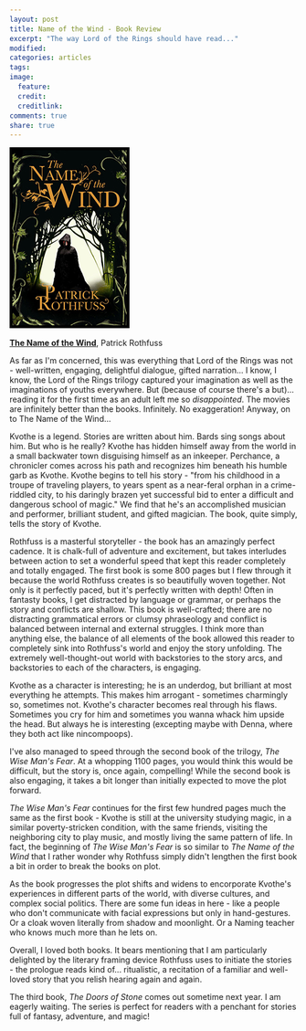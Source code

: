 ```yaml
---
layout: post
title: Name of the Wind - Book Review
excerpt: "The way Lord of the Rings should have read..."
modified:
categories: articles
tags:
image:
  feature:
  credit:
  creditlink:
comments: true
share: true
---
```


<img style="float: center; border: 5px solid black; height: 200" src="/images/name-of-the-wind.jpg">

[**The Name of the Wind**](http://www.amazon.com/Name-Wind-Kingkiller-Chronicle/dp/0756404746/ref=sr_1_1?s=books&ie=UTF8&qid=1437298364&sr=1-1&keywords=name+of+the+wind&pebp=1437298365619&perid=10FJZ4KEYJAPT3MYGPQR), Patrick Rothfuss


As far as I'm concerned, this was everything that Lord of the Rings was not - well-written, engaging, delightful dialogue, gifted narration... I know, I know, the Lord of the Rings trilogy captured your imagination as well as the imaginations of youths everywhere. But (because of course there's a but)... reading it for the first time as an adult left me so *disappointed*. The movies are infinitely better than the books. Infinitely. No exaggeration! Anyway, on to The Name of the Wind...

Kvothe is a legend. Stories are written about him. Bards sing songs about him. But who is he really? Kvothe has hidden himself away from the world in a small backwater town disguising himself as an inkeeper. Perchance, a chronicler comes across his path and recognizes him beneath his humble garb as Kvothe. Kvothe begins to tell his story - "from his childhood in a troupe of traveling players, to years spent as a near-feral orphan in a crime-riddled city, to his daringly brazen yet successful bid to enter a difficult and dangerous school of magic." We find that he's an accomplished musician and performer, brilliant student, and gifted magician. The book, quite simply, tells the story of Kvothe.

Rothfuss is a masterful storyteller - the book has an amazingly perfect cadence. It is chalk-full of adventure and excitement, but takes interludes between action to set a wonderful speed that kept this reader completely and totally engaged. The first book is some 800 pages but I flew through it because the world Rothfuss creates is so beautifully woven together. Not only is it perfectly paced, but it's perfectly written with depth! Often in fantasty books, I get distracted by language or grammar, or perhaps the story and conflicts are shallow. This book is well-crafted; there are no distracting grammatical errors or clumsy phraseology and conflict is balanced between internal and external struggles. I think more than anything else, the balance of all elements of the book allowed this reader to completely sink into Rothfuss's world and enjoy the story unfolding. The extremely well-thought-out world with backstories to the story arcs, and backstories to each of the characters, is engaging.

Kvothe as a character is interesting; he is an underdog, but brilliant at most everything he attempts. This makes him arrogant - sometimes charmingly so, sometimes not. Kvothe's character becomes real through his flaws. Sometimes you cry for him and sometimes you wanna whack him upside the head. But always he is interesting (excepting maybe with Denna, where they both act like nincompoops).

I've also managed to speed through the second book of the trilogy, *The Wise Man's Fear*. At a whopping 1100 pages, you would think this would be difficult, but the story is, once again, compelling! While the second book is also engaging, it takes a bit longer than initially expected to move the plot forward.

*The Wise Man's Fear* continues for the first few hundred pages much the same as the first book - Kvothe is still at the university studying magic, in a similar poverty-stricken condition, with the same friends, visiting the neighboring city to play music, and mostly living the same pattern of life. In fact, the beginning of *The Wise Man's Fear* is so similar to *The Name of the Wind* that I rather wonder why Rothfuss simply didn't lengthen the first book a bit in order to break the books on plot.

As the book progresses the plot shifts and widens to encorporate Kvothe's experiences in different parts of the world, with diverse cultures, and complex social politics. There are some fun ideas in here - like a people who don't communicate with facial expressions but only in hand-gestures. Or a cloak woven literally from shadow and moonlight. Or a Naming teacher who knows much more than he lets on.

Overall, I loved both books. It bears mentioning that I am particularly delighted by the literary framing device Rothfuss uses to initiate the stories - the prologue reads kind of... ritualistic, a recitation of a familiar and well-loved story that you relish hearing again and again.

The third book, *The Doors of Stone* comes out sometime next year. I am eagerly waiting. The series is perfect for readers with a penchant for stories full of fantasy, adventure, and magic!

